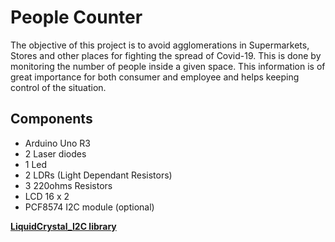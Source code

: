 # People Counter
The objective of this project is to avoid agglomerations in Supermarkets, Stores and other places for fighting the spread of Covid-19. This is done by monitoring the number of people inside a given space. This information is of great importance for both consumer and employee and helps keeping control of the situation.


## Components
- Arduino Uno R3
- 2 Laser diodes
- 1 Led
- 2 LDRs (Light Dependant Resistors)
- 3 220ohms Resistors
- LCD 16 x 2
- PCF8574 I2C module (optional)

[**LiquidCrystal_I2C library**](https://www.arduinolibraries.info/libraries/liquid-crystal-i2-c)
